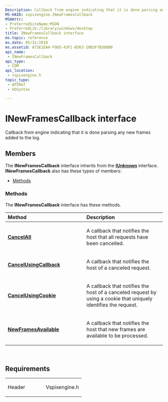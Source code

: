 ```yaml
---
Description: Callback from engine indicating that it is done parsing any new frames added to the log.
MS-HAID: vspixengine.INewFramesCallback
MSHAttr:
- PreferredSiteName:MSDN
- PreferredLib:/library/windows/desktop
title: INewFramesCallback interface
ms.topic: reference
ms.date: 05/31/2018
ms.assetid: A73E1EA4-F9D5-43F1-B363-20B3F7B3D8B0
api_name: 
 - INewFramesCallback
api_type: 
 - COM
api_location: 
 - vspixengine.h
topic_type: 
 - APIRef
 - kbSyntax

---
```


# <span id="vspixengine.inewframescallback"></span>INewFramesCallback interface

Callback from engine indicating that it is done parsing any new frames added to the log.

## Members

The **INewFramesCallback** interface inherits from the [**IUnknown**](/windows/desktop/api/unknwn/nn-unknwn-iunknown) interface. **INewFramesCallback** also has these types of members:

-   [Methods](#methods)

### <span id="methods"></span>Methods

The **INewFramesCallback** interface has these methods.

<table><colgroup><col style="width: 50%" /><col style="width: 50%" /></colgroup><thead><tr class="header"><th style="text-align: left;">Method</th><th style="text-align: left;">Description</th></tr></thead><tbody><tr class="odd"><td style="text-align: left;"><a href="https://docs.microsoft.com/windows/desktop/direct3dtools/inewframescallback-cancelall"><strong>CancelAll</strong></a></td><td style="text-align: left;"><p>A callback that notifies the host that all requests have been cancelled.</p></td></tr><tr class="even"><td style="text-align: left;"><a href="https://docs.microsoft.com/windows/desktop/direct3dtools/inewframescallback-cancelusingcallback-iunknown-ptr"><strong>CancelUsingCallback</strong></a></td><td style="text-align: left;"><p>A callback that notifies the host of a canceled request.</p></td></tr><tr class="odd"><td style="text-align: left;"><a href="https://docs.microsoft.com/windows/desktop/direct3dtools/inewframescallback-cancelusingcookie-dword"><strong>CancelUsingCookie</strong></a></td><td style="text-align: left;"><p>A callback that notifies the host of a canceled request by using a cookie that uniquely identifies the request.</p></td></tr><tr class="even"><td style="text-align: left;"><a href="https://docs.microsoft.com/windows/desktop/direct3dtools/inewframescallback-newframesavailable"><strong>NewFramesAvailable</strong></a></td><td style="text-align: left;"><p>A callback that notifies the host that new frames are available to be processed.</p></td></tr></tbody></table>

 

## Requirements

<table><colgroup><col style="width: 50%" /><col style="width: 50%" /></colgroup><tbody><tr class="odd"><td><p>Header</p></td><td>Vspixengine.h</td></tr></tbody></table>

 

 